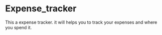 # Expense_tracker
This a expense tracker. it will helps you to track your expenses and where you spend it.
